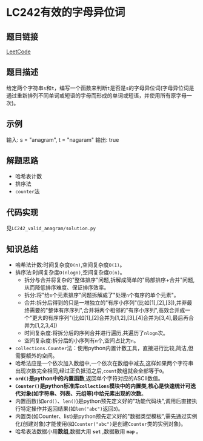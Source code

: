 # LC242有效的字母异位词
## 题目链接
[LeetCode](https://leetcode.cn/problems/valid-anagram/)
## 题目描述
给定两个字符串`s`和`t`，编写一个函数来判断`t`是否是`s`的字母异位词(字母异位词是通过重新排列不同单词或短语的字母而形成的单词或短语，并使用所有原字母一次)。
## 示例
输入: s = "anagram", t = "nagaram"
输出: true
## 解题思路
 - 哈希表计数
 - 排序法
 - `counter`法
## 代码实现
见`LC242_valid_anagram/solution.py`
## 知识总结
 - 哈希法计数:时间复杂度`O(n)`,空间复杂度`O(1)`。
 - 排序法:时间复杂度`O(nlogn)`,空间复杂度`O(n)`。
    - 拆分与合并将复杂的"整体排序"问题,拆解成简单的"局部排序+合并"问题,从而降低排序难度、保证排序效率。
    - 拆分:将"给`n`个元素排序"问题拆解成了"处理`n`个有序的单个元素"。
    - 合并:拆分后得到的只是一堆独立的"有序小序列"(比如[1],[2],[3]),并非最终需要的"整体有序序列",合并将两个相邻的"有序小序列",高效合并成一个"更大的有序序列"(比如[1],[2]合并为[1,2],[3],[4]合并为[3,4],最后再合并为[1,2,3,4])
    - 时间复杂度:将拆分后的序列合并进行遍历,共遍历了`nlogn`次。
    - 空间复杂度:拆分后的小序列有`n`个,空间占比为`n`。
 - `collections.Counter`法：使用python内置计数工具，直接进行比较,简洁,但需要额外的空间。
 - 哈希法应是一个依次加入数组中,一个依次在数组中减去,这样如果两个字符串出现次数完全相同,经过正负抵消之后,`count`数组就会全部等于`0`。
 - **`ord()`是python中的内置函数**,返回单个字符对应的ASCII数值。
 - **`Counter()`是python标准库`collections`模块中的内置类,核心是快速统计可迭代对象(如字符串、列表、元组等)中给元素出现的次数**。
 - 内置函数(如`ord()`、`len()`)是python预先定义好的"功能代码块",调用后直接执行特定操作并返回结果(如`len("abc")`返回`3`)。
 - 内置类(如Counter、list)是python预先定义好的"数据类型模板",需先通过实例化(创建对象)才能使用(如`Counter("abc")`是创建`Counter`类的实例对象)。
 - 哈希表法数据小用**数组**,数据大用 **`set`** ,数据散用 **`map`** 。

